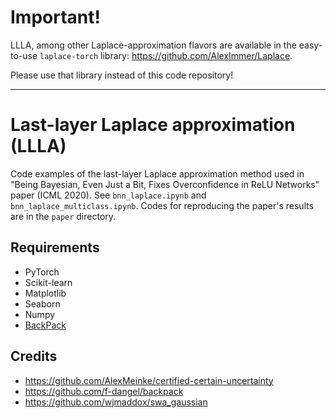 # Important!

LLLA, among other Laplace-approximation flavors are available in the easy-to-use `laplace-torch` library: <https://github.com/AlexImmer/Laplace>.

Please use that library instead of this code repository!


---

# Last-layer Laplace approximation (LLLA)

Code examples of the last-layer Laplace approximation method used in "Being Bayesian, Even Just a Bit, Fixes Overconfidence in ReLU Networks" paper (ICML 2020). See `bnn_laplace.ipynb` and `bnn_laplace_multiclass.ipynb`. Codes for reproducing the paper's results are in the `paper` directory.


## Requirements

* PyTorch
* Scikit-learn
* Matplotlib
* Seaborn
* Numpy
* [BackPack](https://github.com/f-dangel/backpack)


## Credits

* <https://github.com/AlexMeinke/certified-certain-uncertainty>
* <https://github.com/f-dangel/backpack>
* <https://github.com/wjmaddox/swa_gaussian>
